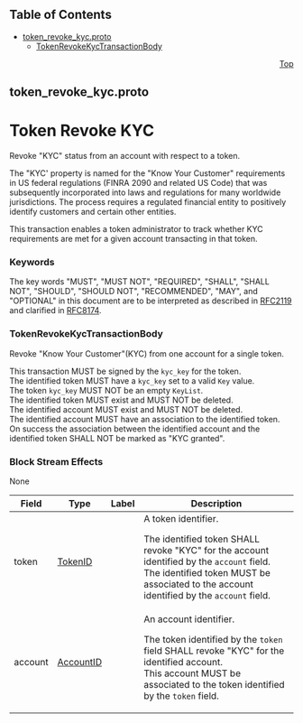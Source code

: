 ## Table of Contents

- [token_revoke_kyc.proto](#token_revoke_kyc-proto)
    - [TokenRevokeKycTransactionBody](#proto-TokenRevokeKycTransactionBody)
  



<a name="token_revoke_kyc-proto"></a>
<p align="right"><a href="#top">Top</a></p>

## token_revoke_kyc.proto
# Token Revoke KYC
Revoke "KYC" status from an account with respect to a token.

The "KYC' property is named for the "Know Your Customer" requirements in
US federal regulations (FINRA 2090 and related US Code) that was subsequently
incorporated into laws and regulations for many worldwide jurisdictions.
The process requires a regulated financial entity to positively identify
customers and certain other entities.

This transaction enables a token administrator to track whether KYC
requirements are met for a given account transacting in that token.

### Keywords
The key words "MUST", "MUST NOT", "REQUIRED", "SHALL", "SHALL NOT",
"SHOULD", "SHOULD NOT", "RECOMMENDED", "MAY", and "OPTIONAL" in this
document are to be interpreted as described in
[RFC2119](https://www.ietf.org/rfc/rfc2119) and clarified in
[RFC8174](https://www.ietf.org/rfc/rfc8174).


<a name="proto-TokenRevokeKycTransactionBody"></a>

### TokenRevokeKycTransactionBody
Revoke "Know Your Customer"(KYC) from one account for a single token.

This transaction MUST be signed by the `kyc_key` for the token.<br/>
The identified token MUST have a `kyc_key` set to a valid `Key` value.<br/>
The token `kyc_key` MUST NOT be an empty `KeyList`.<br/>
The identified token MUST exist and MUST NOT be deleted.<br/>
The identified account MUST exist and MUST NOT be deleted.<br/>
The identified account MUST have an association to the identified token.<br/>
On success the association between the identified account and the identified
token SHALL NOT be marked as "KYC granted".

### Block Stream Effects
None


| Field | Type | Label | Description |
| ----- | ---- | ----- | ----------- |
| token | [TokenID](#proto-TokenID) |  | A token identifier. <p> The identified token SHALL revoke "KYC" for the account identified by the `account` field.<br/> The identified token MUST be associated to the account identified by the `account` field. |
| account | [AccountID](#proto-AccountID) |  | An account identifier. <p> The token identified by the `token` field SHALL revoke "KYC" for the identified account.<br/> This account MUST be associated to the token identified by the `token` field. |





 <!-- end messages -->

 <!-- end enums -->

 <!-- end HasExtensions -->

 <!-- end services -->



